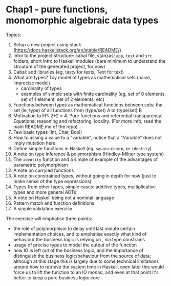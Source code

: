 # Chap1 - pure functions, monomorphic algebraic data types 

Topics:

1. Setup a new project using stack (https://docs.haskellstack.org/en/stable/README/)
2. Intro to the project structure: cabal file, stanzas; `app`, `test` and `src` folders; short intro to Haskell modules (bare minimum to understand the strcuture of the generated project, for now)
3. Cabal: add libraries (eg, tasty for tests; Text for text) 
4. What are types? Toy model of types as mathematical sets (naive, imprecise model) 
   * cardinality of types 
   * examples of simple sets with finite cardinality (eg, set of 0 elements, set of 1 element, set of 2 elements, etc)
5. Functions between types as mathematical functions between sets; the set (ie, type) of all functions from (type/set) A to (type/set) B
6. Motivation to FP: 2+2 = 4. Pure functions and referential transparency. Equational reasoning and refactoring, locality. (For more info, read the main README.md of the repo) 
7. Few basic types (Int, Char, Bool)
8. How to assing a value to a "variable", notice that a "Variable" does not imply mutation here
9. Define simple functions in Haskell (eg, `square` or `min`, or `identity`) 
10. A note on type inference & polymorphism (Hindley-Milner type system) 
11. The `identity` function and a simple of example of the advantages of parametric polymorphism 
12. A note on curryied functions 
13. A note on constrained types, without going in depth for now (just to make sense of the type expressions) 
14. Types from other types, simple cases: additive types, multiplicative types and more general ADTs
15. A note on Haskell being not a nominal language
16. Pattern match and function definitions
17. A simple validation exercise 

The exercise will emphatise three points: 
* the role of polymorphism to delay until last minute certain implementation choices, and to emphatise exactly what kind of behaviour the business logic is relying on , via type constrains 
* usage of precise types to model the output of the function
* how IO is left out of the business logic, and the importance of distinguish the business logic/behaviour from the source of data; although at this stage this is largely due to some technical limitations around how to retrieve the system time in Haskell, even later this would force us to lift the function to an IO monad, and even at that point it's better to keep a pure business logic core 


